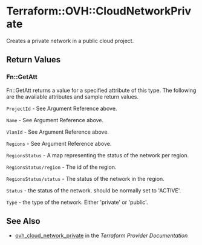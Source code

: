 # Terraform::OVH::CloudNetworkPrivate

Creates a private network in a public cloud project.

## Return Values

### Fn::GetAtt

Fn::GetAtt returns a value for a specified attribute of this type. The following are the available attributes and sample return values.

`ProjectId` - See Argument Reference above.

`Name` - See Argument Reference above.

`VlanId` - See Argument Reference above.

`Regions` - See Argument Reference above.

`RegionsStatus` - A map representing the status of the network per region.

`RegionsStatus/region` - The id of the region.

`RegionsStatus/status` - The status of the network in the region.

`Status` - the status of the network. should be normally set to 'ACTIVE'.

`Type` - the type of the network. Either 'private' or 'public'.

## See Also

* [ovh_cloud_network_private](https://www.terraform.io/docs/providers/ovh/r/cloud_network_private.html) in the _Terraform Provider Documentation_